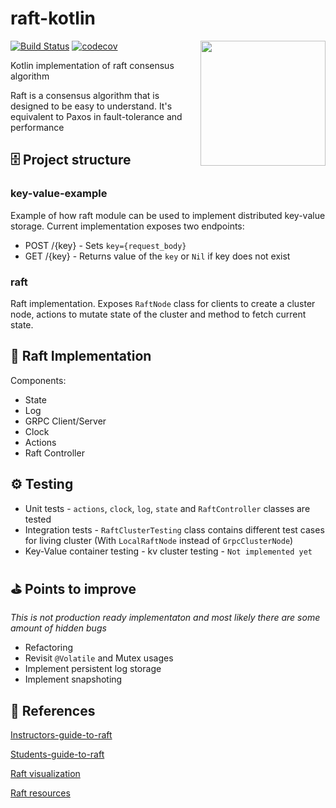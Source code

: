 # raft-kotlin 

[![Build Status](https://travis-ci.com/AChepurnoi/raft-kotlin.svg?token=dFANEVvUn3HF3pZ9jc1Z&branch=master)](https://travis-ci.com/AChepurnoi/raft-kotlin)
[![codecov](https://codecov.io/gh/AChepurnoi/raft-kotlin/branch/master/graph/badge.svg?token=CLFO7pW9FP)](https://codecov.io/gh/AChepurnoi/raft-kotlin)
<img align="right" width="200" height="200" src="https://raft.github.io/logo/annie-solo.png">

Kotlin implementation of raft consensus algorithm 

Raft is a consensus algorithm that is designed to be easy to understand. It's equivalent to Paxos in fault-tolerance and performance

## 🗄 Project structure
### key-value-example
Example of how raft module can be used to 
implement distributed key-value storage.
Current implementation exposes two endpoints:
* POST /{key} - Sets `key={request_body}`
* GET /{key} - Returns value of the `key` or `Nil` if key does not exist

### raft
Raft implementation. 
Exposes `RaftNode` class for clients to create a cluster node, 
actions to mutate state of the cluster 
and method to fetch current state.

## 🔨 Raft Implementation
Components:
* State 
* Log
* GRPC Client/Server
* Clock
* Actions
* Raft Controller

## ⚙️ Testing
* Unit tests - `actions`, `clock`, `log`, `state` and `RaftController` classes are tested 
* Integration tests - `RaftClusterTesting` class contains different test cases for living cluster (With `LocalRaftNode` instead of `GrpcClusterNode`)
* Key-Value container testing - kv cluster testing - `Not implemented yet`


## ⛳️ Points to improve
*This is not production ready implementaton and most likely there are some amount of hidden bugs*

* Refactoring
* Revisit `@Volatile` and Mutex usages
* Implement persistent log storage
* Implement snapshoting

## 🔗 References

[Instructors-guide-to-raft](https://thesquareplanet.com/blog/instructors-guide-to-raft/)

[Students-guide-to-raft](https://thesquareplanet.com/blog/students-guide-to-raft/)

[Raft visualization](http://thesecretlivesofdata.com/raft/)

[Raft resources](https://raft.github.io/)